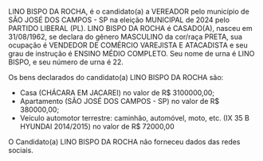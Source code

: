 LINO BISPO DA ROCHA, é o candidato(a) a VEREADOR pelo município de SÃO JOSÉ DOS CAMPOS - SP na eleição MUNICIPAL de 2024 pelo PARTIDO LIBERAL (PL). LINO BISPO DA ROCHA é CASADO(A), nasceu em 31/08/1962, se declara do gênero MASCULINO da cor/raça PRETA, sua ocupação é VENDEDOR DE COMÉRCIO VAREJISTA E ATACADISTA e seu grau de instrução é ENSINO MÉDIO COMPLETO. Seu nome de urna é LINO BISPO, e seu número de urna é 22.

Os bens declarados do candidato(a) LINO BISPO DA ROCHA são: 
- Casa (CHÁCARA EM JACAREI) no valor de R$ 3100000,00;
- Apartamento (SÃO JOSÉ DOS CAMPOS - SP) no valor de R$ 380000,00;
- Veículo automotor terrestre: caminhão, automóvel, moto, etc. (IX 35 B HYUNDAI 2014/2015) no valor de R$ 72000,00

O Candidato(a) LINO BISPO DA ROCHA não forneceu dados das redes sociais.